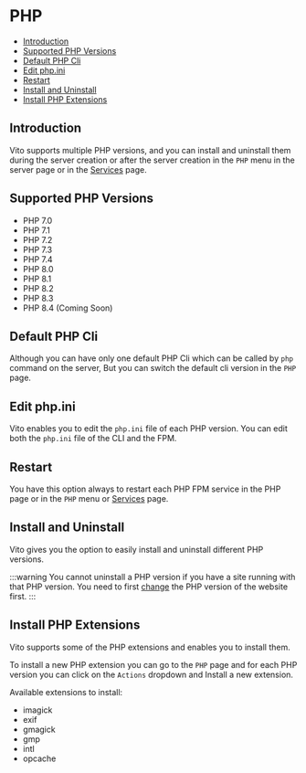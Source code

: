 # PHP

- [Introduction](#introduction)
- [Supported PHP Versions](#supported-php-versions)
- [Default PHP Cli](#default-php-cli)
- [Edit php.ini](#edit-phpini)
- [Restart](#restart)
- [Install and Uninstall](#install-and-uninstall)
- [Install PHP Extensions](#install-php-extensions)

## Introduction

Vito supports multiple PHP versions, and you can install and uninstall them during the server creation or after the
server creation in the `PHP` menu in the server page or in the [Services](./services) page.

## Supported PHP Versions

- PHP 7.0
- PHP 7.1
- PHP 7.2
- PHP 7.3
- PHP 7.4
- PHP 8.0
- PHP 8.1
- PHP 8.2
- PHP 8.3
- PHP 8.4 (Coming Soon)

## Default PHP Cli

Although you can have only one default PHP Cli which can be called by `php` command on the server, But you can switch
the default cli version in the `PHP` page.

## Edit php.ini

Vito enables you to edit the `php.ini` file of each PHP version. You can edit both the `php.ini` file of the CLI and the
FPM.

## Restart

You have this option always to restart each PHP FPM service in the PHP page or in the `PHP` menu
or [Services](./services) page.

## Install and Uninstall

Vito gives you the option to easily install and uninstall different PHP versions.

:::warning
You cannot uninstall a PHP version if you have a site running with that PHP version. You need to
first [change](../sites/settings#change-php-version) the PHP version of the website first.
:::

## Install PHP Extensions

Vito supports some of the PHP extensions and enables you to install them.

To install a new PHP extension you can go to the `PHP` page and for each PHP version you can click on the `Actions`
dropdown and Install a new extension.

Available extensions to install:

- imagick
- exif
- gmagick
- gmp
- intl
- opcache
